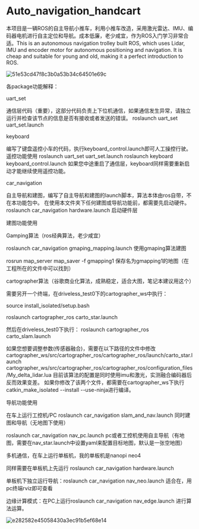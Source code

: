 # Auto_navigation_handcart
本项目是一辆ROS的自主导航小推车，利用小推车改造，采用激光雷达、IMU、编码器电机进行自主定位和导航。成本低廉，老少咸宜，作为ROS入门学习非常合适。This is an autonomous navigation trolley built ROS, which uses Lidar, IMU and encoder motor for autonomous positioning and navigation. It is cheap and suitable for young and old, making it a perfect introduction to ROS.

![51e53cd47f8c3b0a53b34c64501e69c](https://user-images.githubusercontent.com/84019859/232469754-c3c7c19c-d5f9-486c-8619-1b0e48ae8898.jpg)

各package功能解释：

uart_set

通信层代码（重要），这部分代码负责上下位机通信，如果通信发生异常，请独立运行并检查该节点的信息是否有接收或者发送的错误。
roslaunch uart_set uart_set.launch 


keyboard

编写了键盘遥控小车的代码，执行keyboard_control.launch即可人工操控行驶。
遥控功能使用
roslaunch uart_set uart_set.launch
roslaunch keyboard keyboard_control.launch 
如果您中途重启了通信层，keyboard同样需要重新启动才能继续使用遥控功能。


car_navigation 

自主导航和建图，编写了自主导航和建图的launch脚本，算法本体由ros自带，不在本功能包中。
在使用本文件夹下任何建图或导航功能前，都需要先启动硬件。
roslaunch car_navigation hardware.launch 启动硬件层

建图功能使用

Gamping算法（ros经典算法，老少咸宜）

roslaunch car_navigation gmaping_mapping.launch 使用gmaping算法建图

rosrun map_server map_saver -f gmapping1 保存名为gmapping1的地图（在工程所在的文件中可以找到）

cartographer算法（谷歌商业化算法，成熟稳定，适合大图，笔记本建议用这个）

需要另开一个终端，在driveless_test0下的cartographer_ws中执行：

source install_isolated/setup.bash

roslaunch cartographer_ros carto_star.launch

然后在driveless_test0下执行：
roslaunch cartographer_ros carto_slam.launch

如果您想要调整参数(传感器融合)，需要在以下路径的文件中修改
cartographer_ws/src/cartographer_ros/cartographer_ros/launch/carto_star.launch
cartographer_ws/src/cartographer_ros/cartographer_ros/configuration_files/My_delta_lidar.lua
目前该算法的配置是同时使用imu和激光，实测融合编码器后反而效果变差。
如果你修改了该两个文件，都需要在cartographer_ws下执行catkin_make_isolated --install --use-ninja进行编译。


导航功能使用

在车上运行工控机/PC
roslaunch car_navigation slam_and_nav.launch 同时建图和导航（无地图下使用）

roslaunch car_navigation nav_pc.launch  pc或者工控机使用自主导航（有地图，需要在nav_star.launch中设置yaml来配置目标地图，默认是一张空地图）

多机通信，在车上运行单板机，我的单板机是nanopi neo4

同样需要在单板机上先运行 roslaunch car_navigation hardware.launch

单板机下独立运行导航：roslaunch car_navigation nav_neo.launch 适合在，用pc终端rviz即可查看

边缘计算模式：在PC上运行roslaunch car_navigation nav_edge.launch 进行算法运算。

![e282582e45058430a3ec91b5ef68e14](https://user-images.githubusercontent.com/84019859/232469930-fcb0ad56-5f2d-4548-8096-922f7cd20c88.png)
